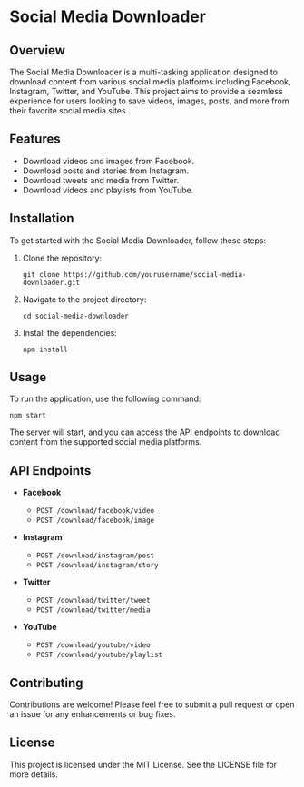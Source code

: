 # Social Media Downloader

## Overview
The Social Media Downloader is a multi-tasking application designed to download content from various social media platforms including Facebook, Instagram, Twitter, and YouTube. This project aims to provide a seamless experience for users looking to save videos, images, posts, and more from their favorite social media sites.

## Features
- Download videos and images from Facebook.
- Download posts and stories from Instagram.
- Download tweets and media from Twitter.
- Download videos and playlists from YouTube.

## Installation
To get started with the Social Media Downloader, follow these steps:

1. Clone the repository:
   ```
   git clone https://github.com/yourusername/social-media-downloader.git
   ```

2. Navigate to the project directory:
   ```
   cd social-media-downloader
   ```

3. Install the dependencies:
   ```
   npm install
   ```

## Usage
To run the application, use the following command:
```
npm start
```

The server will start, and you can access the API endpoints to download content from the supported social media platforms.

## API Endpoints
- **Facebook**
  - `POST /download/facebook/video`
  - `POST /download/facebook/image`

- **Instagram**
  - `POST /download/instagram/post`
  - `POST /download/instagram/story`

- **Twitter**
  - `POST /download/twitter/tweet`
  - `POST /download/twitter/media`

- **YouTube**
  - `POST /download/youtube/video`
  - `POST /download/youtube/playlist`

## Contributing
Contributions are welcome! Please feel free to submit a pull request or open an issue for any enhancements or bug fixes.

## License
This project is licensed under the MIT License. See the LICENSE file for more details.